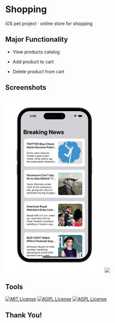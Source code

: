 # Shopping
iOS pet project · online store for shopping


## Major Functionality

- View products catalog

- Add product to cart

- Delete product from cart


## Screenshots
<p float="left">
  <img src="https://github.com/Dima-Bulgakov/News/blob/secondBranch/1.png?raw=true" width="310" />
  <img src="https://github.com/Dima-Bulgakov/News/blob/secondBranch/2.gif?raw=true" width="250" /> 
</p>


## Tools

[![MIT License](https://img.shields.io/badge/-Swift-orange)](https://developer.apple.com/swift/)
[![AGPL License](https://img.shields.io/badge/-iOS-black)](https://www.apple.com/ios/ios-16/)
[![AGPL License](https://img.shields.io/badge/-SwiftUI-Green)](https://www.apple.com/ios/ios-16/)
## Thank You!
